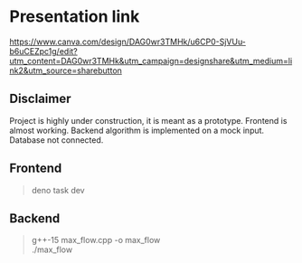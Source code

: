 
# Presentation link  

https://www.canva.com/design/DAG0wr3TMHk/u6CP0-SjVUu-b6uCEZpc1g/edit?utm_content=DAG0wr3TMHk&utm_campaign=designshare&utm_medium=link2&utm_source=sharebutton

## Disclaimer 

Project is highly under construction, it is meant as a prototype. Frontend is almost working. Backend algorithm is implemented on a mock input. Database not connected.

## Frontend 

> deno task dev

## Backend

> g++-15 max_flow.cpp -o max_flow\
> ./max_flow
